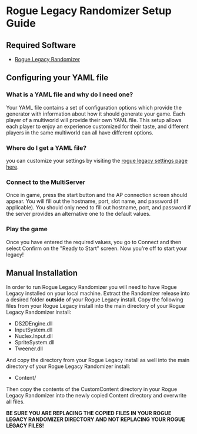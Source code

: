 # Rogue Legacy Randomizer Setup Guide

## Required Software

- [Rogue Legacy Randomizer](https://github.com/ThePhar/RogueLegacyRandomizer/releases)

## Configuring your YAML file

### What is a YAML file and why do I need one?
Your YAML file contains a set of configuration options which provide the generator with information about how
it should generate your game. Each player of a multiworld will provide their own YAML file. This setup allows
each player to enjoy an experience customized for their taste, and different players in the same multiworld
can all have different options.

### Where do I get a YAML file?
you can customize your settings by visiting the <a href="/games/Rogue Legacy/player-settings">rogue legacy settings page here</a>.

### Connect to the MultiServer
Once in game, press the start button and the AP connection screen should appear. You will fill out the hostname, port,
slot name, and password (if applicable). You should only need to fill out hostname, port, and password if the server
provides an alternative one to the default values.

### Play the game
Once you have entered the required values, you go to Connect and then select Confirm on the "Ready to Start" screen. 
Now you're off to start your legacy!

## Manual Installation
In order to run Rogue Legacy Randomizer you will need to have Rogue Legacy installed on your local machine. Extract the
Randomizer release into a desired folder **outside** of your Rogue Legacy install. Copy the following files from your
Rogue Legacy install into the main directory of your Rogue Legacy Randomizer install:

- DS2DEngine.dll
- InputSystem.dll
- Nuclex.Input.dll
- SpriteSystem.dll
- Tweener.dll

And copy the directory from your Rogue Legacy install as well into the main directory of your Rogue Legacy Randomizer
install:

- Content/

Then copy the contents of the CustomContent directory in your Rogue Legacy Randomizer into the newly copied Content
directory and overwrite all files. 

**BE SURE YOU ARE REPLACING THE COPIED FILES IN YOUR ROGUE LEGACY RANDOMIZER DIRECTORY AND NOT REPLACING YOUR ROGUE
LEGACY FILES!**
